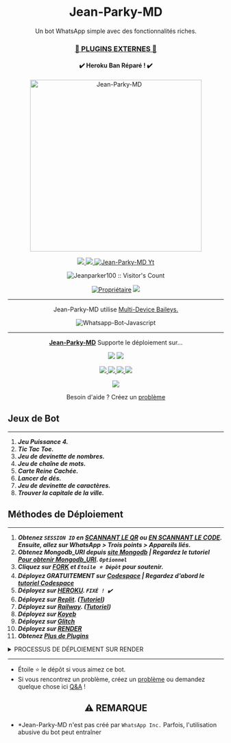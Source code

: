 <h1 align="center"> Jean-Parky-MD </h1> 
<p align="center"> Un bot WhatsApp simple avec des fonctionnalités riches.</p>

<h3 align="center"> <a href="https://github.com/Jeanparker100/Jean-Parky-MD-Media">🍫 PLUGINS EXTERNES 🍫</a></h3> 

<h4 align="center"> ✔️ Heroku Ban Réparé ! ✔️</h4> 

<p align="center">
  <a href="https://youtube.com/@KambeHolmes">
    <img alt="Jean-Parky-MD" height="400" src="/lib/assets/pk.jpg">
  </a>
</p>
    
<p align="center">
   <a href="https://github.com/Jeanparker100/Jean-Parky-MD/fork">
    <img src="https://img.shields.io/github/forks/Jeanparker100/Jean-Parky-MD?style=flat-square&logo=github&color=darkred">
   </a>
  <a href="https://github.com/Jeanparker100/Jean-Parky-MD/stargazers"> 
     <img src="https://img.shields.io/github/stars/Jeanparker100/Jean-Parky-MD?style=flat-square&logo=github&color=darkred">
 </a>
  <a aria-label="Jean-Parky-MD est gratuit à utiliser" href="https://youtube.com/@KambeHolmes" target="_blank">
    <img alt="Jean-Parky-MD Yt" src="https://img.shields.io/youtube/channel/subscribers/UCU071AMRqcd5mfTdCgJFwPg" target="_blank" />
  </a>
</p>
<p align="center"><img src="https://profile-counter.glitch.me/{Jeanparker100}/count.svg" alt="Jeanparker100 :: Visitor's Count" /></p>

<p align="center">
 <a href="https://github.com/Jeanparker100">
 <img title="Propriétaire" src="https://img.shields.io/badge/Jeanparker100-darkred?style=flat-square&logo=github&label=owner"></a>
   <a href="https://github.com/Jeanparker100">
    <img src="https://img.shields.io/github/followers/Jeanparker100?style=flat-square&logo=github&color=darkred">
  </a>
</p>

---

<p align="center"> Jean-Parky-MD utilise
  <a href="https://github.com/adiwajshing/Baileys">Multi-Device Baileys.</a>
</p>
<p align="center">
  <img title="Whatsapp-Bot-Javascript" src="https://img.shields.io/badge/Javascript-363303?style=for-the-badge&logo=javascript&logoColor=c6c631"></img>
</p>

---

<p align="center">
  <a href="https://github.com/Jeanparker100/Jean-Parky-MD"><b>Jean-Parky-MD</b></a> Supporte le déploiement sur...
</p>

<p align="center">
  <a href="https://github.com/Jeanparker100/Jean-Parky-MD/blob/main/temp/deploy-on-vps.md"><img src="https://img.shields.io/badge/self hosting-3d1513?style=for-the-badge&logo=serverless&logoColor=FD5750"></a>
  <a href="https://suhail-web01.vercel.app/deploy?platform=railway"><img src="https://img.shields.io/badge/railway-3e164f?style=for-the-badge&logo=railway&logoColor=0B0D0E"></a>
</p>
<p align="center">
  <a href="https://suhail-web01.vercel.app/deploy?platform=heroku"> <img src="https://img.shields.io/badge/heroku-9d7acc?style=for-the-badge&logo=heroku&logoColor=430098"> </a>
  <a href="https://suhail-web01.vercel.app/deploy?platform=repl"  > <img src="https://img.shields.io/badge/replit-253c99?style=for-the-badge&logo=replit&logoColor=F26207"> </a>
  <a href="https://suhail-web01.vercel.app/deploy?platform=koyeb" > <img src="https://img.shields.io/badge/koyeb-033604?style=for-the-badge&logo=koyeb&logoColor=white">    </a>
 <a href="https://suhail-web01.vercel.app/deploy?platform=glitch" > <img src="https://img.shields.io/badge/glitch-033604?style=for-the-badge&logo=glitch&logoColor=darkred"></a>
</p>
<p align="center">
  <a href="https://youtu.be/3NdJb6_1cJM"><img src="https://img.shields.io/badge/CodeSpace-green?colorA=%23ff000&colorB=%23017e40&style=for-the-badge&logo=git&logoColor=white"></a>
</p>
<p align="center">Besoin d'aide ? Créez un <a href="https://github.com/Jeanparker100/Jean-Parky-MD/issues">problème</a></p>

## Jeux de Bot
---
1. ***Jeu Puissance 4.***
2. ***Tic Tac Toe.***
3. ***Jeu de devinette de nombres.***
4. ***Jeu de chaîne de mots.***
5. ***Carte Reine Cachée.***
6. ***Lancer de dés.***
7. ***Jeu de devinette de caractères.***
8. ***Trouver la capitale de la ville.***

## Méthodes de Déploiement
---
1. ***Obtenez `SESSION ID` en [SCANNANT LE QR](https://suhail-md-vtsf.onrender.com/) ou [EN SCANNANT LE CODE](https://suhail-md-vtsf.onrender.com/code). Ensuite, allez sur WhatsApp > Trois points > Appareils liés.***
2. ***Obtenez Mongodb_URI depuis [site Mongodb](https://www.mongodb.com/) | Regardez le tutoriel [Pour obtenir Mongodb_URI](https://youtu.be/4YEUtGlqkl4). `Optionnel`***
3. ***Cliquez sur [FORK](https://github.com/Jeanparker100/Jean-Parky-MD/fork) et `Étoile ⭐ Dépôt` pour soutenir.***
4. ***Déployez GRATUITEMENT sur [Codespace](https://youtu.be/3NdJb6_1cJM) | Regardez d'abord le [tutoriel Codespace](https://youtu.be/3NdJb6_1cJM)***
5. ***Déployez sur [HEROKU](https://suhail-web01.vercel.app/deploy?platform=suhail). `FIXÉ ! ✔️`***
6. ***Déployez sur [Replit](https://suhail-web01.vercel.app/deploy?platform=repl). ([Tutoriel](https://youtu.be/hPXU9OjMryQ))***
7. ***Déployez sur [Railway](https://suhail-web01.vercel.app/deploy?platform=railway). ([Tutoriel](https://youtu.be/iGVdsK4qmcc))***
8. ***Déployez sur [Koyeb](https://suhail-web01.vercel.app/deploy?platform=koyeb)***
9. ***Déployez sur [Glitch](https://suhail-web01.vercel.app/deploy?platform=glitch)***
10. ***Déployez sur [RENDER](https://suhail-web01.vercel.app/deploy?on=render)***
11. ***Obtenez [Plus de Plugins](https://github.com/Jeanparker100/Jean-Parky-MD-Media)***

<details close>
<summary>PROCESSUS DE DÉPLOIEMENT SUR RENDER</summary>
   
    1: Cliquez sur "NOUVEAU".
    2: Sélectionnez "Service Web".
    3: Cliquez sur "Construire et déployer depuis un dépôt Git".
    4: Choisissez ce dépôt Git forké dans la liste.
    5: Et CLIQUEZ SIMPLEMENT sur "Connecter". 
</details>

---

- Étoile ⭐ le dépôt si vous aimez ce bot.
- Si vous rencontrez un problème, créez un [problème](https://github.com/Jeanparker100/Jean-Parky-MD/issues/new) ou demandez quelque chose ici [Q&A](https://github.com/Jeanparker100/Jean-Parky-MD/discussions/new?category=q-a) !

<h2 align="center"> ⚠️ REMARQUE  </h2>

- *Jean-Parky-MD n'est pas créé par `WhatsApp Inc.` Parfois, l'utilisation abusive du bot peut entraîner
